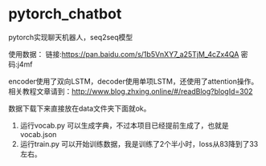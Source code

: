 # pytorch_chatbot
pytorch实现聊天机器人，seq2seq模型

使用数据： 链接:https://pan.baidu.com/s/1b5VnXY7_a25TjM_4cZx4QA  密码:j4mf 

encoder使用了双向LSTM，decoder使用单项LSTM，还使用了attention操作。相关教程文章请到：http://www.blog.zhxing.online/#/readBlog?blogId=302

数据下载下来直接放在data文件夹下面就ok。
1. 运行vocab.py 可以生成字典，不过本项目已经提前生成了，也就是vocab.json
2. 运行train.py 可以开始训练数据，我是训练了2个半小时，loss从83降到了33左右。
